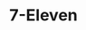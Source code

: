 ---
title: "7-Eleven"
url: /virginia-beach/7-eleven-virginia-beach-boulevard-6/
shop: convenience
---